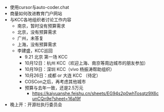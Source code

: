 - 使用cursor与auto-coder.chat
- 商量如何改进教育门户网站
- 与KCC各地组织者讨论工作内容
	- 南京，暂时没有预算需求
	- 北京，没有预算需求
	- 广州，未答复
	- 上海，没有预算需求
	- 李建盛，KCC巡回
		- 9.21 北京 第一场 KCC
		- 10月12日：杭州 KCC（欢迎上海、南京等周边城市的朋友参加）
		- 10月19日：深圳 KCC（vivo 杨振涛帮助组织）
		- 10月26日：成都 or 大连 KCC （待定）
		- COSCon之后，再考虑其他城市
		- 预算与去年一致，还是2.5万元
			- https://kaiyuanshe.feishu.cn/sheets/EG94s2p0whTosqtz9X6cunCQn9e?sheet=16a19f
- 晚上开：开源社执行委员会